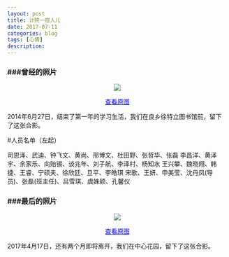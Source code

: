```yaml
---
layout: post
title: 计院一班人儿
date: 2017-07-11
categories: blog
tags: [心情]
description: 
---
```

<h3>###曾经的照片</h3>

<center>
    <p><img src="http://os5h88ibe.bkt.clouddn.com/07111301/all_of_us/lr/2014-06-27-all-of-07011301.jpg" align="center"></p>
	<a href="http://os5h88ibe.bkt.clouddn.com/07111301/all_of_us/hr/2014-06-27-all-of-07011301.jpg" title="Jump to the source Image." target="_blank" style="color: blue">查看原图</a>
</center>

2014年6月27日，结束了第一年的学习生活，我们在良乡徐特立图书馆前，留下了这张合影。

#人员名单（左起）

司恩泽、武迪、钟飞文、黄尚、邢博文、杜田野、张哲华、张磊
李昌洋、黄泽宇、余家乐、向贻锡、谈兆年、刘子航、李泽村、杨知水
王兴攀、魏晓翔、韩捷、王睿、宁硕夫、徐欣廷、旦平、李皓琪
宋歌、王妍、申美莹、沈丹凤(导员)、张磊(班主任)、吕雪琪、虞姝颖、孔馨仪

<h3>###最后的照片</h3>

<center>
    <p><img src="http://os5h88ibe.bkt.clouddn.com/07111301/all_of_us/lr/2017-04-17-all-of-07111301.jpg" align="center"></p>
	<a href="http://os5h88ibe.bkt.clouddn.com/07111301/all_of_us/hr/2017-04-17-all-of-07111301.jpg" title="Jump to the source Image." target="_blank" style="color: blue">查看原图</a>
</center>

2017年4月17日，还有两个月即将离开，我们在中心花园，留下了这张合影。